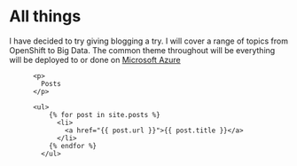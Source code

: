 # All things

I have decided to try giving blogging a try. I will cover a range of topics from OpenShift to Big Data. The common theme throughout will be everything will be deployed to or done on [Microsoft Azure](http://www.azure.com)

          <p>
            Posts
          </p>
          
          <ul>
              {% for post in site.posts %}
                <li>
                  <a href="{{ post.url }}">{{ post.title }}</a>
                </li>
              {% endfor %}
            </ul>